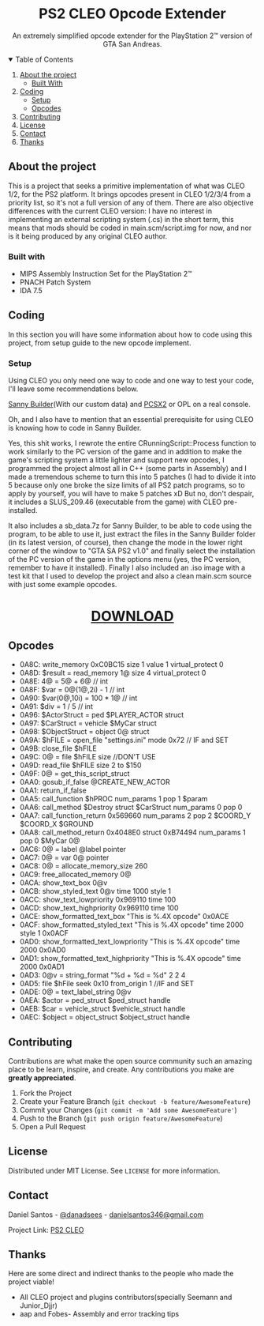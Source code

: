 <h1 align="center">PS2 CLEO Opcode Extender</h1>

<p align="center">
 An extremely simplified opcode extender for the PlayStation 2™ version of GTA San Andreas.
</p>

<details open="open">
  <summary>Table of Contents</summary>
  <ol>
    <li>
      <a href="#about-the-project">About the project</a>
      <ul>
        <li><a href="#built-with">Built With</a></li>
      </ul>
    </li>
    <li>
      <a href="#coding">Coding</a>
      <ul>
        <li><a href="#setup">Setup</a></li>
        <li><a href="#opcodes">Opcodes</a></li>
      </ul>
    </li>
    <li><a href="#contributing">Contributing</a></li>
    <li><a href="#license">License</a></li>
    <li><a href="#contact">Contact</a></li>
    <li><a href="#thanks">Thanks</a></li>
  </ol>
</details>

## About the project

This is a project that seeks a primitive implementation of what was CLEO 1/2, for the PS2 platform. It brings opcodes present in CLEO 1/2/3/4 from a priority list, so it's not a full version of any of them. There are also objective differences with the current CLEO version: I have no interest in implementing an external scripting system (.cs) in the short term, this means that mods should be coded in main.scm/script.img for now, and nor is it being produced by any original CLEO author.

### Built with
* MIPS Assembly Instruction Set for the PlayStation 2™
* PNACH Patch System
* IDA 7.5

## Coding

In this section you will have some information about how to code using this project, from setup guide to the new opcode implement.

### Setup

Using CLEO you only need one way to code and one way to test your code, I'll leave some recommendations below.

[Sanny Builder](https://sannybuilder.com/downloads.html)(With our custom data) and [PCSX2](https://pcsx2.net/download/development/dev-windows.html) or OPL on a real console.

Oh, and I also have to mention that an essential prerequisite for using CLEO is knowing how to code in Sanny Builder.  

Yes, this shit works, I rewrote the entire CRunningScript::Process function to work similarly to the PC version of the game and in addition to make the game's scripting system a little lighter and support new opcodes, I programmed the project almost all in C++ (some parts in Assembly) and I made a tremendous scheme to turn this into 5 patches (I had to divide it into 5 because only one broke the size limits of all PS2 patch programs, so to apply by yourself, you will have to make 5 patches xD But no, don't despair, it includes a SLUS_209.46 (executable from the game) with CLEO pre-installed.

It also includes a sb_data.7z for Sanny Builder, to be able to code using the program, to be able to use it, just extract the files in the Sanny Builder folder (in its latest version, of course), then change the mode in the lower right corner of the window to "GTA SA PS2 v1.0" and finally select the installation of the PC version of the game in the options menu (yes, the PC version, remember to have it installed). Finally I also included an .iso image with a test kit that I used to develop the project and also a clean main.scm source with just some example opcodes.

<h1 align="center"><a href="https://drive.google.com/drive/u/0/folders/1HZePaZbU82iLNJPZr00fQNFUbNE4WRHk">DOWNLOAD</a></h1>

## Opcodes  
* 0A8C: write_memory 0xC0BC15 size 1 value 1 virtual_protect 0
* 0A8D: $result = read_memory 1@ size 4 virtual_protect 0
* 0A8E: 4@ = 5@ + 6@ // int
* 0A8F: $var = 0@(1@,2i) - 1 // int
* 0A90: $var(0@,10i) = 100 * 1@ // int
* 0A91: $div = 1 / 5 // int
* 0A96: $ActorStruct = ped $PLAYER_ACTOR struct
* 0A97: $CarStruct = vehicle $MyCar struct
* 0A98: $ObjectStruct = object 0@ struct
* 0A9A: $hFILE = open_file "settings.ini" mode 0x72  // IF and SET
* 0A9B: close_file $hFILE
* 0A9C: 0@ = file $hFILE size //DON'T USE
* 0A9D: read_file $hFILE size 2 to $150
* 0A9F: 0@ = get_this_script_struct
* 0AA0: gosub_if_false @CREATE_NEW_ACTOR
* 0AA1: return_if_false
* 0AA5: call_function $hPROC num_params 1 pop 1 $param
* 0AA6: call_method $Destroy struct $CarStruct num_params 0 pop 0
* 0AA7: call_function_return 0x569660 num_params 2 pop 2 $COORD_Y $COORD_X $GROUND
* 0AA8: call_method_return 0x4048E0 struct 0xB74494 num_params 1 pop 0 $MyCar 0@
* 0AC6: 0@ = label @label pointer
* 0AC7: 0@ = var 0@ pointer
* 0AC8: 0@ = allocate_memory_size 260
* 0AC9: free_allocated_memory 0@
* 0ACA: show_text_box 0@v
* 0ACB: show_styled_text 0@v time 1000 style 1
* 0ACC: show_text_lowpriority 0x969110 time 100
* 0ACD: show_text_highpriority 0x969110 time 100
* 0ACE: show_formatted_text_box "This is %.4X opcode" 0x0ACE
* 0ACF: show_formatted_styled_text "This is %.4X opcode" time 2000 style 1 0x0ACF
* 0AD0: show_formatted_text_lowpriority "This is %.4X opcode" time 2000 0x0AD0
* 0AD1: show_formatted_text_highpriority "This is %.4X opcode" time 2000 0x0AD1
* 0AD3: 0@v = string_format "%d + %d = %d" 2 2 4
* 0AD5: file $hFile seek 0x10 from_origin 1 //IF and SET
* 0ADE: 0@ = text_label_string 0@v
* 0AEA: $actor = ped_struct $ped_struct handle
* 0AEB: $car = vehicle_struct $vehicle_struct handle
* 0AEC: $object = object_struct $object_struct handle

## Contributing

Contributions are what make the open source community such an amazing place to be learn, inspire, and create. Any contributions you make are **greatly appreciated**.

1. Fork the Project
2. Create your Feature Branch (`git checkout -b feature/AwesomeFeature`)
3. Commit your Changes (`git commit -m 'Add some AwesomeFeature'`)
4. Push to the Branch (`git push origin feature/AwesomeFeature`)
5. Open a Pull Request

## License

Distributed under MIT License. See `LICENSE` for more information.

<!-- CONTACT -->
## Contact

Daniel Santos - [@danadsees](https://twitter.com/danadsees) - danielsantos346@gmail.com

Project Link: [PS2 CLEO](https://github.com/DanielSant0s/PS2-CLEO)

## Thanks

Here are some direct and indirect thanks to the people who made the project viable!

* All CLEO project and plugins contributors(specially Seemann and Junior_Djjr)
* aap and Fobes- Assembly and error tracking tips

